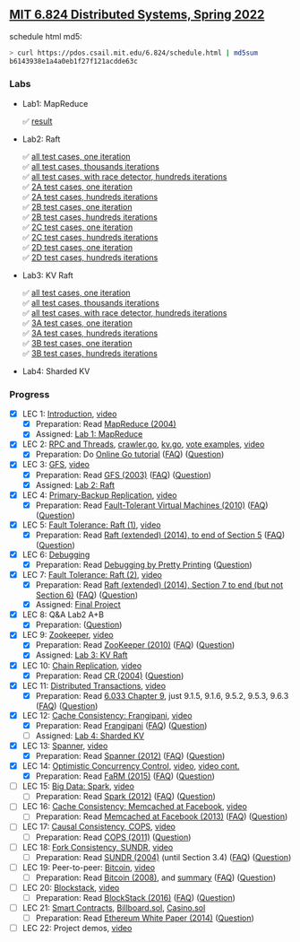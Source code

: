 ## [MIT 6.824 Distributed Systems, Spring 2022](https://pdos.csail.mit.edu/6.824/)

schedule html md5:

```sh
> curl https://pdos.csail.mit.edu/6.824/schedule.html | md5sum
b6143938e1a4a0eb1f27f121acdde63c
```
### Labs

- Lab1: MapReduce

  ✅ [result](./lab-test-results/mapreduce.txt)

- Lab2: Raft

  ✅ [all test cases, one iteration](./lab-test-results/raft.txt)  
  ✅ [all test cases, thousands iterations](./lab-test-results/raft-dstest.txt)  
  ✅ [all test cases, with race detector, hundreds iterations](./lab-test-results/raft-dstest-with-race-detector.txt)  
  ✅ [2A test cases, one iteration](./lab-test-results/raft2A.txt)  
  ✅ [2A test cases, hundreds iterations](./lab-test-results/raft2A-dstest.txt)  
  ✅ [2B test cases, one iteration](./lab-test-results/raft2B.txt)  
  ✅ [2B test cases, hundreds iterations](./lab-test-results/raft2B-dstest.txt)  
  ✅ [2C test cases, one iteration](./lab-test-results/raft2C.txt)  
  ✅ [2C test cases, hundreds iterations](./lab-test-results/raft2C-dstest.txt)  
  ✅ [2D test cases, one iteration](./lab-test-results/raft2D.txt)  
  ✅ [2D test cases, hundreds iterations](./lab-test-results/raft2D-dstest.txt)  

- Lab3: KV Raft

  ✅ [all test cases, one iteration](./lab-test-results/kvraft.txt)  
  ✅ [all test cases, thousands iterations](./lab-test-results/kvraft-dstest.txt)  
  ✅ [all test cases, with race detector, hundreds iterations](./lab-test-results/kvraft-dstest-with-race-detector.txt)  
  ✅ [3A test cases, one iteration](./lab-test-results/kvraft3A.txt)  
  ✅ [3A test cases, hundreds iterations](./lab-test-results/kvraft3A-dstest.txt)  
  ✅ [3B test cases, one iteration](./lab-test-results/kvraft3B.txt)  
  ✅ [3B test cases, hundreds iterations](./lab-test-results/kvraft3B-dstest.txt)  

- Lab4: Sharded KV

### Progress

- [x] LEC 1: [Introduction](https://pdos.csail.mit.edu/6.824/notes/l01.txt), [video](https://youtu.be/WtZ7pcRSkOA) 
  - [x] Preparation: Read [MapReduce (2004)](https://pdos.csail.mit.edu/6.824/papers/mapreduce.pdf) 
  - [x] Assigned: [Lab 1: MapReduce](https://pdos.csail.mit.edu/6.824/labs/lab-mr.html)

- [x] LEC 2: [RPC and Threads](https://pdos.csail.mit.edu/6.824/notes/l-rpc.txt), [crawler.go](https://pdos.csail.mit.edu/6.824/notes/crawler.go), [kv.go](https://pdos.csail.mit.edu/6.824/notes/kv.go), [vote examples](https://pdos.csail.mit.edu/6.824/notes/condvar.tar.gz), [video](https://youtu.be/oZR76REwSyA) 
  - [x] Preparation: Do [Online Go tutorial](http://tour.golang.org/) ([FAQ](https://pdos.csail.mit.edu/6.824/papers/tour-faq.txt)) ([Question](https://pdos.csail.mit.edu/6.824/questions.html?q=q-gointro&lec=2))

- [x] LEC 3: [GFS](https://pdos.csail.mit.edu/6.824/notes/l-gfs.txt), [video](https://youtu.be/6ETFk1-53qU) 
  - [x] Preparation: Read [GFS (2003)](https://pdos.csail.mit.edu/6.824/papers/gfs.pdf) ([FAQ](https://pdos.csail.mit.edu/6.824/papers/gfs-faq.txt)) ([Question](https://pdos.csail.mit.edu/6.824/questions.html?q=q-gfs&lec=3)) 
  - [x] Assigned: [Lab 2: Raft](https://pdos.csail.mit.edu/6.824/labs/lab-raft.html)

- [x] LEC 4: [Primary-Backup Replication](https://pdos.csail.mit.edu/6.824/notes/l-vm-ft.txt), [video](https://youtu.be/gXiDmq1zDq4) 
  - [x] Preparation: Read [Fault-Tolerant Virtual Machines (2010)](https://pdos.csail.mit.edu/6.824/papers/vm-ft.pdf) ([FAQ](https://pdos.csail.mit.edu/6.824/papers/vm-ft-faq.txt)) ([Question](https://pdos.csail.mit.edu/6.824/questions.html?q=q-vm-ft&lec=4))

- [x] LEC 5: [Fault Tolerance: Raft (1)](https://pdos.csail.mit.edu/6.824/notes/l-raft.txt), [video](https://youtu.be/R2-9bsKmEbo) 
  - [x] Preparation: Read [Raft (extended) (2014), to end of Section 5](https://pdos.csail.mit.edu/6.824/papers/raft-extended.pdf) ([FAQ](https://pdos.csail.mit.edu/6.824/papers/raft-faq.txt)) ([Question](https://pdos.csail.mit.edu/6.824/questions.html?q=q-raft&lec=5))

- [x] LEC 6: [Debugging](https://pdos.csail.mit.edu/6.824/notes/debugging.pdf) 
  - [x] Preparation: Read [Debugging by Pretty Printing](https://blog.josejg.com/debugging-pretty/) ([Question](https://pdos.csail.mit.edu/6.824/questions.html?q=q-debug&lec=6))

- [x] LEC 7: [Fault Tolerance: Raft (2)](https://pdos.csail.mit.edu/6.824/notes/l-raft2.txt), [video](https://youtu.be/h3JiQ_lnkE8) 
  - [x] Preparation: Read [Raft (extended) (2014), Section 7 to end (but not Section 6)](https://pdos.csail.mit.edu/6.824/papers/raft-extended.pdf) ([FAQ](https://pdos.csail.mit.edu/6.824/papers/raft2-faq.txt)) ([Question](https://pdos.csail.mit.edu/6.824/questions.html?q=q-raft2&lec=7)) 
  - [x] Assigned: [Final Project](https://pdos.csail.mit.edu/6.824/project.html)

- [x] LEC 8: Q&A Lab2 A+B 
  - [x] Preparation: ([Question](https://pdos.csail.mit.edu/6.824/questions.html?q=q-QAlab&lec=8))

- [x] LEC 9: [Zookeeper](https://pdos.csail.mit.edu/6.824/notes/l-zookeeper.txt), [video](https://youtu.be/HYTDDLo2vSE) 
  - [x] Preparation: Read [ZooKeeper (2010)](https://pdos.csail.mit.edu/6.824/papers/zookeeper.pdf) ([FAQ](https://pdos.csail.mit.edu/6.824/papers/zookeeper-faq.txt)) ([Question](https://pdos.csail.mit.edu/6.824/questions.html?q=q-zookeeper&lec=9)) 
  - [x] Assigned: [Lab 3: KV Raft](https://pdos.csail.mit.edu/6.824/labs/lab-kvraft.html)

- [x] LEC 10: [Chain Replication](https://pdos.csail.mit.edu/6.824/notes/l-cr.txt), [video](https://youtu.be/1uUcW-Mqg5o) 
  - [x] Preparation: Read [CR (2004)](https://pdos.csail.mit.edu/6.824/papers/cr-osdi04.pdf) ([Question](https://pdos.csail.mit.edu/6.824/questions.html?q=q-cr&lec=10))

- [x] LEC 11: [Distributed Transactions](https://pdos.csail.mit.edu/6.824/notes/l-2pc.txt), [video](https://youtu.be/B6btpukqHpM) 
  - [x] Preparation: Read [6.033 Chapter 9](https://ocw.mit.edu/resources/res-6-004-principles-of-computer-system-design-an-introduction-spring-2009/online-textbook/), just 9.1.5, 9.1.6, 9.5.2, 9.5.3, 9.6.3 ([FAQ](https://pdos.csail.mit.edu/6.824/papers/chapter9-faq.txt)) ([Question](https://pdos.csail.mit.edu/6.824/questions.html?q=q-chapter9&lec=11))

- [x] LEC 12: [Cache Consistency: Frangipani](https://pdos.csail.mit.edu/6.824/notes/l-frangipani.txt), [video](https://youtu.be/jPrUxfIcWWs) 
  - [x] Preparation: Read [Frangipani](https://pdos.csail.mit.edu/6.824/papers/thekkath-frangipani.pdf) ([FAQ](https://pdos.csail.mit.edu/6.824/papers/frangipani-faq.txt)) ([Question](https://pdos.csail.mit.edu/6.824/questions.html?q=q-frangipani&lec=12)) 
  - [ ] Assigned: [Lab 4: Sharded KV](https://pdos.csail.mit.edu/6.824/labs/lab-shard.html)

- [x] LEC 13: [Spanner](https://pdos.csail.mit.edu/6.824/notes/l-spanner.txt), [video](https://youtu.be/ZulDvY429B8) 
  - [x] Preparation: Read [Spanner (2012)](https://pdos.csail.mit.edu/6.824/papers/spanner.pdf) ([FAQ](https://pdos.csail.mit.edu/6.824/papers/spanner-faq.txt)) ([Question](https://pdos.csail.mit.edu/6.824/questions.html?q=q-spanner&lec=13))

- [x] LEC 14: [Optimistic Concurrency Control](https://pdos.csail.mit.edu/6.824/notes/l-farm.txt), [video](https://youtu.be/07xsfL5E8Ck), [video cont.](https://youtu.be/XwU4jKhBxws) 
  - [x] Preparation: Read [FaRM (2015)](https://pdos.csail.mit.edu/6.824/papers/farm-2015.pdf) ([FAQ](https://pdos.csail.mit.edu/6.824/papers/farm-faq.txt)) ([Question](https://pdos.csail.mit.edu/6.824/questions.html?q=q-farm&lec=14))

- [ ] LEC 15: [Big Data: Spark](https://pdos.csail.mit.edu/6.824/notes/l-spark.txt), [video](https://youtu.be/qXb5rDGqFdc) 
  - [ ] Preparation: Read [Spark (2012)](https://pdos.csail.mit.edu/6.824/papers/zaharia-spark.pdf) ([FAQ](https://pdos.csail.mit.edu/6.824/papers/spark-faq.txt)) ([Question](https://pdos.csail.mit.edu/6.824/questions.html?q=q-spark&lec=15))

- [ ] LEC 16: [Cache Consistency: Memcached at Facebook](https://pdos.csail.mit.edu/6.824/notes/l-memcached.txt), [video](https://youtu.be/eYZg0YJtFEE) 
  - [ ] Preparation: Read [Memcached at Facebook (2013)](https://pdos.csail.mit.edu/6.824/papers/memcache-fb.pdf) ([FAQ](https://pdos.csail.mit.edu/6.824/papers/memcache-faq.txt)) ([Question](https://pdos.csail.mit.edu/6.824/questions.html?q=q-memcached&lec=16))

- [ ] LEC 17: [Causal Consistency, COPS](https://pdos.csail.mit.edu/6.824/notes/l-cops.txt), [video](https://pdos.csail.mit.edu/6.824/video/17.html) 
  - [ ] Preparation: Read [COPS (2011)](https://pdos.csail.mit.edu/6.824/papers/cops.pdf) ([Question](https://pdos.csail.mit.edu/6.824/questions.html?q=q-cops&lec=17))

- [ ] LEC 18: [Fork Consistency, SUNDR](https://pdos.csail.mit.edu/6.824/notes/l-sundr.txt), [video](https://youtu.be/FxwjSs_xSBM) 
  - [ ] Preparation: Read [SUNDR (2004)](https://pdos.csail.mit.edu/6.824/papers/li-sundr.pdf) (until Section 3.4) ([FAQ](https://pdos.csail.mit.edu/6.824/papers/sundr-faq.txt)) ([Question](https://pdos.csail.mit.edu/6.824/questions.html?q=q-sundr&lec=18))

- [ ] LEC 19: Peer-to-peer: [Bitcoin](https://pdos.csail.mit.edu/6.824/notes/l-bitcoin.txt), [video](https://youtu.be/yB6m8EjAqPU) 
  - [ ] Preparation: Read [Bitcoin (2008)](https://pdos.csail.mit.edu/6.824/papers/bitcoin.pdf), and [summary](http://www.michaelnielsen.org/ddi/how-the-bitcoin-protocol-actually-works) ([FAQ](https://pdos.csail.mit.edu/6.824/papers/bitcoin-faq.txt)) ([Question](https://pdos.csail.mit.edu/6.824/questions.html?q=q-bitcoin&lec=19))

- [ ] LEC 20: [Blockstack](https://pdos.csail.mit.edu/6.824/notes/l-blockstack.txt), [video](https://youtu.be/DnyBPxo3B6I) 
  - [ ] Preparation: Read [BlockStack (2016)](https://pdos.csail.mit.edu/6.824/papers/blockstack-atc16.pdf) ([FAQ](https://pdos.csail.mit.edu/6.824/papers/blockstack-faq.txt)) ([Question](https://pdos.csail.mit.edu/6.824/questions.html?q=q-blockstack&lec=20))

- [ ] LEC 21: [Smart Contracts](https://pdos.csail.mit.edu/6.824/notes/l-ethereum.txt), [Billboard.sol](https://pdos.csail.mit.edu/6.824/notes/Billboard.sol), [Casino.sol](https://pdos.csail.mit.edu/6.824/notes/Casino.sol) 
  - [ ] Preparation: Read [Ethereum White Paper (2014)](https://ethereum.org/en/whitepaper/) ([Question](https://pdos.csail.mit.edu/6.824/questions.html?q=q-ethereum&lec=21))

- [ ] LEC 22: Project demos, [video](https://youtu.be/bu41Qt9G5Qo) 
